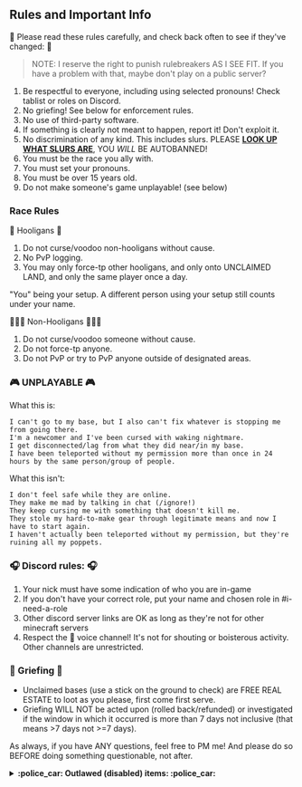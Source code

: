 ## Rules and Important Info

:straight_ruler: Please read these rules carefully, and check back often to see if they've changed: :straight_ruler:  
> NOTE: I reserve the right to punish rulebreakers AS I SEE FIT. If you have a problem with that, maybe don't play on a public server?

1. Be respectful to everyone, including using selected pronouns! Check tablist or roles on Discord.
2. No griefing! See below for enforcement rules.
3. No use of third-party software.
4. If something is clearly not meant to happen, report it! Don't exploit it.
5. No discrimination of any kind. This includes slurs. PLEASE [__LOOK UP WHAT SLURS ARE__](https://en.wikipedia.org/wiki/Lists_of_pejorative_terms_for_people), YOU *WILL* BE AUTOBANNED!
6. You must be the race you ally with. 
7. You must set your pronouns.
8. You must be over 15 years old.
12. Do not make someone's game unplayable! (see below)

###  Race Rules ###
:crystal_ball: Hooligans :crystal_ball: 
1. Do not curse/voodoo non-hooligans without cause.
2. No PvP logging.
3. You may only force-tp other hooligans, and only onto UNCLAIMED LAND, and only the same player once a day.

"You" being your setup. A different person using your setup still counts under your name.

:wolf:🧙🧛 Non-Hooligans :wolf:🧙🧛
1. Do not curse/voodoo someone without cause.
2. Do not force-tp anyone.
3. Do not PvP or try to PvP anyone outside of designated areas.

### :video_game: UNPLAYABLE :video_game:   
What this is:
```
I can't go to my base, but I also can't fix whatever is stopping me from going there.
I'm a newcomer and I've been cursed with waking nightmare.
I get disconnected/lag from what they did near/in my base.
I have been teleported without my permission more than once in 24 hours by the same person/group of people.
```

What this isn't:
```
I don't feel safe while they are online.
They make me mad by talking in chat (/ignore!)
They keep cursing me with something that doesn't kill me.
They stole my hard-to-make gear through legitimate means and now I have to start again.
I haven't actually been teleported without my permission, but they're ruining all my poppets.
```

### :headphones: Discord rules: :headphones: 
1. Your nick must have some indication of who you are in-game
2. If you don't have your correct role, put your name and chosen role in #i-need-a-role 
3. Other discord server links are OK as long as they're not for other minecraft servers
4. Respect the :speak_no_evil: voice channel! It's not for shouting or boisterous activity. Other channels are unrestricted.

### :bookmark_tabs: Griefing :bookmark_tabs:  
- Unclaimed bases (use a stick on the ground to check) are FREE REAL ESTATE to loot as you please, first come first serve.
- Griefing WILL NOT be acted upon (rolled back/refunded) or investigated if the window in which it occurred is more than 7 days not inclusive (that means >7 days not >=7 days).

As always, if you have ANY questions, feel free to PM me! And please do so BEFORE doing something questionable, not after.

<details>
  <summary><b> :police_car: Outlawed (disabled) items: :police_car: </summary>

Be sure to also visit [Frequent Issues](https://github.com/kaliflowerx3/ZoltriTWserver/wiki/Frequent-Issues) for mod interactions with undesireable results.  
- All of the Imbued Fires except Ordo (crashes and lags server)
- Alchemite (crashes server)
- Brew of Keep Items/Sticky Items (not banned but often deletes your items)
- Resolute Ivy (deletes items)
- Brew of Erosion (used for griefing)
- Rod of the Terra Firma (greifing)
- Bag of Tricks (dupe bug) (see Custom Recipes for alt recipes)
- Slotted Book (dupe)
- Liquefaction Focus (breaks furnace recipes)
- Loonium (overpowered)  
- Euclidaisy (overpowered)  
- Curative vat (buggy, infusions are offered in /spawn)
- Travelling Trunk (buggy)
- Void Sigil (crashes server)
- Convocation of the Damned (lags server, makes ugly thing. in the future there will be one available for public use in the dundim or something)
- Manastorm Charge (griefing)
- Charms of Keeping (buggy, deletes items)

:oncoming_police_car: Restricted items (use is limited): :oncoming_police_car: 
- RESTRICTED: Shard of Laputa (used for griefing; if you want the effects ask Kali and i will raise a thing for you)  
- RESTRICTED: Transvector Dislocator (you can hold one but can't place it, can use to craft still)
</details>
